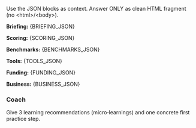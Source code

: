 <!-- Base context -->
<p>Use the JSON blocks as context. Answer ONLY as clean HTML fragment (no &lt;html&gt;/&lt;body&gt;).</p>
<p><b>Briefing:</b> {BRIEFING_JSON}</p>
<p><b>Scoring:</b> {SCORING_JSON}</p>
<p><b>Benchmarks:</b> {BENCHMARKS_JSON}</p>
<p><b>Tools:</b> {TOOLS_JSON}</p>
<p><b>Funding:</b> {FUNDING_JSON}</p>
<p><b>Business:</b> {BUSINESS_JSON}</p>
<h3>Coach</h3><p>Give 3 learning recommendations (micro‑learnings) and one concrete first practice step.</p>